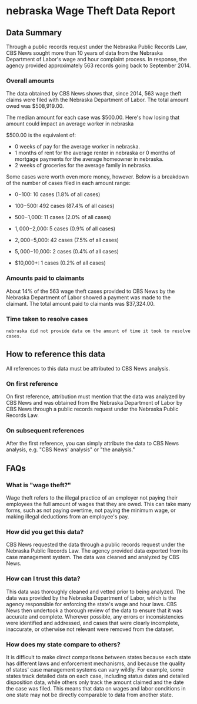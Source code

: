 # nebraska Wage Theft Data Report

## Data Summary

Through a public records request under the Nebraska Public Records Law, CBS News sought more than 10 years of data from the Nebraska Department of Labor's wage and hour complaint process. In response, the agency provided approximately 563 records going back to September 2014.



### Overall amounts

The data obtained by CBS News shows that, since 2014, 563 wage theft claims were filed with the Nebraska Department of Labor. The total amount owed was $508,919.00.

The median amount for each case was $500.00. Here's how losing that amount could impact an average worker in nebraska

$500.00 is the equivalent of: 
* 0 weeks of pay for the average worker in nebraska.
* 1 months of rent for the average renter in nebraska or 0 months of mortgage payments for the average homeowner in nebraska.
* 2 weeks of groceries for the average family in nebraska.

Some cases were worth even more money, however. Below is a breakdown of the number of cases filed in each amount range: 

* $0-$100: 10 cases (1.8% of all cases)

* $100-$500: 492 cases (87.4% of all cases)

* $500-$1,000: 11 cases (2.0% of all cases)

* $1,000-$2,000: 5 cases (0.9% of all cases)

* $2,000-$5,000: 42 cases (7.5% of all cases)

* $5,000-$10,000: 2 cases (0.4% of all cases)

* $10,000+: 1 cases (0.2% of all cases)



### Amounts paid to claimants

About 14% of the 563 wage theft cases provided to CBS News by the Nebraska Department of Labor showed a payment was made to the claimant. The total amount paid to claimants was $37,324.00.




### Time taken to resolve cases

    nebraska did not provide data on the amount of time it took to resolve cases.


## How to reference this data

All references to this data must be attributed to CBS News analysis.

### On first reference

On first reference, attribution must mention that the data was analyzed by CBS News and was obtained from the Nebraska Department of Labor by CBS News through a public records request under the Nebraska Public Records Law.

### On subsequent references

After the first reference, you can simply attribute the data to CBS News analysis, e.g. "CBS News' analysis" or "the analysis." 

## FAQs

### What is "wage theft?"

Wage theft refers to the illegal practice of an employer not paying their employees the full amount of wages that they are owed. This can take many forms, such as not paying overtime, not paying the minimum wage, or making illegal deductions from an employee's pay.

###  How did you get this data?

CBS News requested the data through a public records request under the Nebraska Public Records Law. The agency provided data exported from its case management system. The data was cleaned and analyzed by CBS News.

### How can I trust this data? 

This data was thoroughly cleaned and vetted prior to being analyzed. The data was provided by the Nebraska Department of Labor, which is the agency responsible for enforcing the state's wage and hour laws. CBS News then undertook a thorough review of the data to ensure that it was accurate and complete. Wherever possible, any errors or inconsistencies were identified and addressed, and cases that were clearly incomplete, inaccurate, or otherwise not relevant were removed from the dataset.

### How does my state compare to others? 

It is difficult to make direct comparisons between states because each state has different laws and enforcement mechanisms, and because the quality of states' case management systems can vary wildly. For example, some states track detailed data on each case, including status dates and detailed disposition data, while others only track the amount claimed and the date the case was filed. This means that data on wages and labor conditions in one state may not be directly comparable to data from another state.
